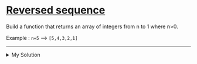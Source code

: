 # [Reversed sequence](https://www.codewars.com/kata/5a00e05cc374cb34d100000d)

Build a function that returns an array of integers from n to 1 where n>0.

Example : `n=5` --> `[5,4,3,2,1]`

---

<details><summary>My Solution</summary>

```js
const reverseSeq = (n) =>
  // Create an array with values in reverse sequence
  Array(n)
    .fill()
    .map((_, i) => n - i);
```

</details>
